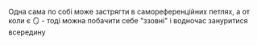 Одна сама по собі може застрягти в самореференційних петлях, а от коли є 🪞 - тоді можна побачити себе "ззовні" і водночас зануритися всередину